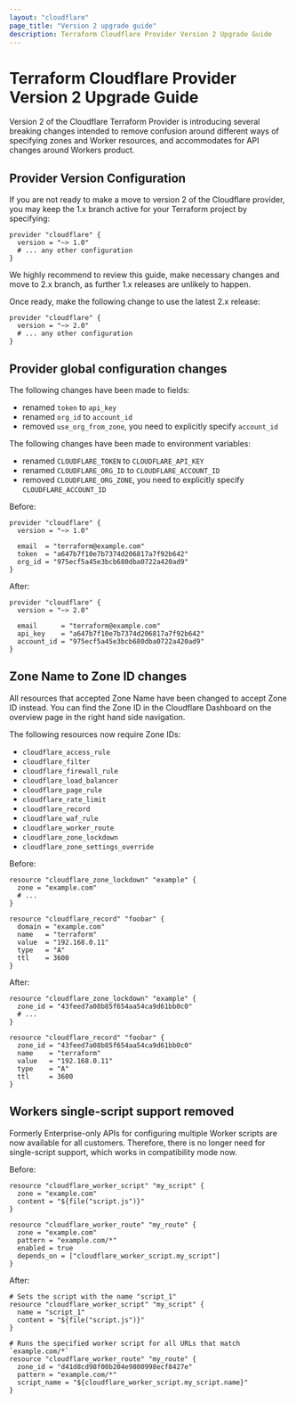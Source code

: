 ```yaml
---
layout: "cloudflare"
page_title: "Version 2 upgrade guide"
description: Terraform Cloudflare Provider Version 2 Upgrade Guide
---
```


# Terraform Cloudflare Provider Version 2 Upgrade Guide

Version 2 of the Cloudflare Terraform Provider is introducing several breaking changes intended to remove confusion
around different ways of specifying zones and Worker resources, and accommodates for API changes around Workers product.

## Provider Version Configuration

If you are not ready to make a move to version 2 of the Cloudflare provider, you may keep the 1.x branch active for
your Terraform project by specifying:

```hcl
provider "cloudflare" {
  version = "~> 1.0"
  # ... any other configuration
}
```

We highly recommend to review this guide, make necessary changes and move to 2.x branch, as further 1.x releases are
unlikely to happen.

Once ready, make the following change to use the latest 2.x release:

```hcl
provider "cloudflare" {
  version = "~> 2.0"
  # ... any other configuration
}
```

## Provider global configuration changes

The following changes have been made to fields:

- renamed `token` to `api_key`
- renamed `org_id` to `account_id`
- removed `use_org_from_zone`, you need to explicitly specify `account_id`

The following changes have been made to environment variables:

- renamed `CLOUDFLARE_TOKEN` to `CLOUDFLARE_API_KEY`
- renamed `CLOUDFLARE_ORG_ID` to `CLOUDFLARE_ACCOUNT_ID`
- removed `CLOUDFLARE_ORG_ZONE`, you need to explicitly specify `CLOUDFLARE_ACCOUNT_ID`

Before:

```hcl
provider "cloudflare" {
  version = "~> 1.0"

  email  = "terraform@example.com"
  token  = "a647b7f10e7b7374d206817a7f92b642"
  org_id = "975ecf5a45e3bcb680dba0722a420ad9"
}
```

After:

```hcl
provider "cloudflare" {
  version = "~> 2.0"

  email      = "terraform@example.com"
  api_key    = "a647b7f10e7b7374d206817a7f92b642"
  account_id = "975ecf5a45e3bcb680dba0722a420ad9"
}
```

## Zone Name to Zone ID changes

All resources that accepted Zone Name have been changed to accept Zone ID instead. You can find the Zone ID in the Cloudflare Dashboard on the overview page in the right hand side navigation.

The following resources now require Zone IDs:

- `cloudflare_access_rule`
- `cloudflare_filter`
- `cloudflare_firewall_rule`
- `cloudflare_load_balancer`
- `cloudflare_page_rule`
- `cloudflare_rate_limit`
- `cloudflare_record`
- `cloudflare_waf_rule`
- `cloudflare_worker_route`
- `cloudflare_zone_lockdown`
- `cloudflare_zone_settings_override`

Before:

```hcl
resource "cloudflare_zone_lockdown" "example" {
  zone = "example.com"
  # ...
}

resource "cloudflare_record" "foobar" {
  domain = "example.com"
  name   = "terraform"
  value  = "192.168.0.11"
  type   = "A"
  ttl    = 3600
}
```

After:

```hcl
resource "cloudflare_zone_lockdown" "example" {
  zone_id = "43feed7a08b85f654aa54ca9d61bb0c0"
  # ...
}

resource "cloudflare_record" "foobar" {
  zone_id = "43feed7a08b85f654aa54ca9d61bb0c0"
  name    = "terraform"
  value   = "192.168.0.11"
  type    = "A"
  ttl     = 3600
}
```

## Workers single-script support removed

Formerly Enterprise-only APIs for configuring multiple Worker scripts are now available for all customers. Therefore,
there is no longer need for single-script support, which works in compatibility mode now.

Before:

```hcl
resource "cloudflare_worker_script" "my_script" {
  zone = "example.com"
  content = "${file("script.js")}"
}

resource "cloudflare_worker_route" "my_route" {
  zone = "example.com"
  pattern = "example.com/*"
  enabled = true
  depends_on = ["cloudflare_worker_script.my_script"]
}
```

After:

```hcl
# Sets the script with the name "script_1"
resource "cloudflare_worker_script" "my_script" {
  name = "script_1"
  content = "${file("script.js")}"
}

# Runs the specified worker script for all URLs that match `example.com/*`
resource "cloudflare_worker_route" "my_route" {
  zone_id = "d41d8cd98f00b204e9800998ecf8427e"
  pattern = "example.com/*"
  script_name = "${cloudflare_worker_script.my_script.name}"
}
```
